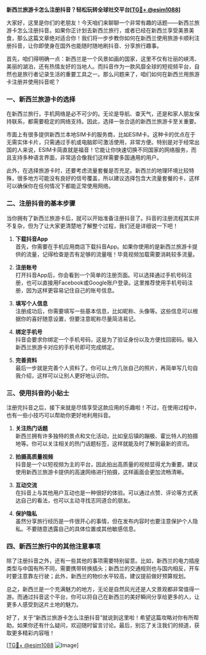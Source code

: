 **新西兰旅游卡怎么注册抖音？轻松玩转全球社交平台[[TG💪+ @esim1088](https://t.me/s/esim1088)]**

大家好，这里是你们的老朋友！今天咱们来聊聊一个非常有趣的话题——新西兰旅游卡怎么注册抖音。如果你正计划去新西兰旅行，或者已经在新西兰享受美景美食，那么这篇文章绝对适合你！我们将一步步教你如何在新西兰使用旅游卡顺利注册抖音，让你即使身在国外也能随时随地刷抖音、分享旅行趣事。

首先，咱们得明确一点：新西兰是一个风景如画的国家，这里不仅有壮丽的峡湾、美丽的湖泊，还有热情友好的当地人。而抖音作为一款风靡全球的短视频平台，自然也是旅行者记录生活的重要工具之一。那么问题来了，咱们如何在新西兰用旅游卡注册并使用抖音呢？

### 一、新西兰旅游卡的选择

在新西兰旅行，手机网络是必不可少的。无论是导航、查天气，还是和家人朋友保持联系，都需要稳定的网络支持。因此，选择一张合适的新西兰旅游卡至关重要。

市面上有很多提供新西兰本地SIM卡的服务商，比如ESIM卡。这种卡的优点在于无需实体卡片，只需通过手机或电脑即可激活使用，非常方便。特别是对于经常出国的人来说，ESIM卡简直就是福音！它能让你快速切换不同国家的网络服务，而且支持多种语言界面，非常适合像我们这样需要多国通用的用户。

此外，在选择旅游卡时，还要考虑流量套餐是否充足。新西兰的地理环境比较特殊，很多地方可能没有良好的信号覆盖，所以建议选择包含大流量套餐的卡，这样可以确保你在任何情况下都能正常使用网络。

### 二、注册抖音的基本步骤

当你拥有了新西兰旅游卡后，就可以开始准备注册抖音了。抖音的注册流程其实并不复杂，但为了让大家更清楚地了解整个过程，我们还是详细说一下吧！

1. **下载抖音App**  
   首先，你需要在手机应用商店下载抖音App。如果你使用的是新西兰旅游卡提供的流量，记得检查是否有足够的流量哦！毕竟视频加载需要消耗较多流量。

2. **注册账号**  
   打开抖音App后，你会看到一个简单的注册页面。可以选择通过手机号码注册，也可以直接用Facebook或Google账户登录。这里推荐使用手机号码注册，因为这样更容易记住自己的账号信息。

3. **填写个人信息**  
   注册成功后，你需要填写一些基本信息，比如昵称、头像等。这些信息可以根据你的喜好随意设置，但要注意昵称尽量简洁易记。

4. **绑定手机号**  
   抖音会要求你绑定一个手机号码，这是为了验证身份以及方便找回密码。输入新西兰旅游卡对应的手机号即可完成绑定。

5. **完善资料**  
   最后一步就是完善个人资料了。你可以上传几张自己的照片，再简单写几句自我介绍，这样可以让别人更好地认识你。

### 三、使用抖音的小贴士

注册完抖音之后，接下来就是尽情享受这款应用的乐趣啦！不过，在使用过程中，也有一些小技巧可以帮助你更好地利用抖音。

1. **关注热门话题**  
   新西兰拥有许多独特的景点和文化活动，比如皇后镇的蹦极、霍比特人的拍摄地等。你可以关注相关的热门话题标签，这样就能及时了解到最新的资讯。

2. **拍摄高质量视频**  
   抖音是一个以短视频为主的平台，因此拍出高质量的视频显得尤为重要。建议使用新西兰旅游卡提供的高速网络进行拍摄，这样画面会更加流畅清晰。

3. **互动交流**  
   在抖音上与其他用户互动也是一种很好的体验。可以通过点赞、评论等方式表达自己的看法，也可以主动寻找志同道合的朋友。

4. **保护隐私**  
   虽然分享旅行经历是一件很开心的事情，但在发布内容时也要注意保护个人隐私。不要随意透露自己的具体位置或其他敏感信息。

### 四、新西兰旅行中的其他注意事项

除了注册抖音之外，还有一些其他的事项需要特别留意。比如，新西兰的电力插座类型与中国有所不同，需要携带转换插头；新西兰的交通规则也与国内相反，开车时要注意靠左行驶；此外，新西兰的物价水平较高，建议提前做好预算规划。

总之，新西兰是一个充满魅力的地方，无论是自然风光还是人文景观都非常值得一游。而通过抖音这个平台，你可以将自己在新西兰的美好瞬间分享给更多的人，让更多人感受到这片土地的魅力。

好了，关于“新西兰旅游卡怎么注册抖音”就说到这里啦！希望这篇攻略对你有所帮助。如果你还有什么疑问，欢迎随时留言讨论。最后，别忘了关注我们的频道，获取更多精彩内容哦！

[[TG💪+ @esim1088](https://t.me/s/esim1088) ![Image](https://i.postimg.cc/4NQfJmqS/Snipaste-2025-05-13-00-14-12.png)]